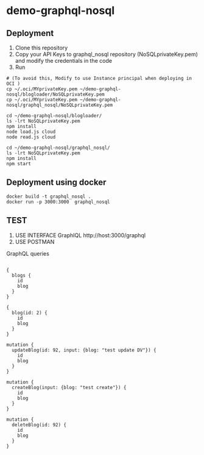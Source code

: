 # demo-graphql-nosql

## Deployment
1. Clone this repository
2. Copy your API Keys to graphql_nosql repository (NoSQLprivateKey.pem) and modify the credentials in the code 
3. Run

````
# (To avoid this, Modify to use Instance principal when deploying in OCI )
cp ~/.oci/MYprivateKey.pem ~/demo-graphql-nosql/blogloader/NoSQLprivateKey.pem
cp ~/.oci/MYprivateKey.pem ~/demo-graphql-nosql/graphql_nosql/NoSQLprivateKey.pem

cd ~/demo-graphql-nosql/blogloader/
ls -lrt NoSQLprivateKey.pem
npm install
node load.js cloud
node read.js cloud

cd ~/demo-graphql-nosql/graphql_nosql/
ls -lrt NoSQLprivateKey.pem
npm install
npm start
````

## Deployment using docker

````
docker build -t graphql_nosql .
docker run -p 3000:3000  graphql_nosql 
````

## TEST

1. USE INTERFACE GraphIQL http://host:3000/graphql
2. USE POSTMAN



GraphQL queries
````

{
  blogs {
    id
    blog
  }
}

{
  blog(id: 2) {
    id
    blog
  }
}

mutation {
  updateBlog(id: 92, input: {blog: "test update DV"}) {
    id
	blog
  }
}

mutation {
  createBlog(input: {blog: "test create"}) {
    id
	blog
  }
}

mutation {
  deleteBlog(id: 92) {
    id
    blog
  }
}
````
